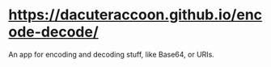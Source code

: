 # https://dacuteraccoon.github.io/encode-decode/
An app for encoding and decoding stuff, like Base64, or URIs.
